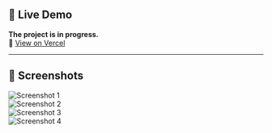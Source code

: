 ## 🚀 Live Demo  
**The project is in progress.**  
🔗 [View on Vercel](https://portfolio-react-nine-green.vercel.app/)

---

## 📸 Screenshots  
![Screenshot 1](https://i.imgur.com/JYaP25p.png)  
![Screenshot 2](https://i.imgur.com/I9oE4ig.png)  
![Screenshot 3](https://i.imgur.com/wDnDyjP.png)  
![Screenshot 4](https://i.imgur.com/JmX8rBB.png)  
